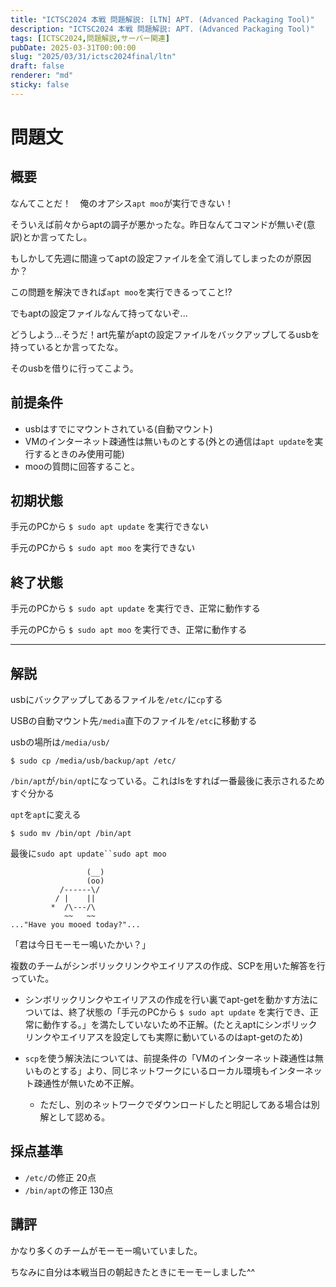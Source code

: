 ```yaml
---
title: "ICTSC2024 本戦 問題解説: [LTN] APT. (Advanced Packaging Tool)"
description: "ICTSC2024 本戦 問題解説: APT. (Advanced Packaging Tool)"
tags: [ICTSC2024,問題解説,サーバー関連]
pubDate: 2025-03-31T00:00:00
slug: "2025/03/31/ictsc2024final/ltn"
draft: false
renderer: "md"
sticky: false
---
```


# 問題文

## 概要

なんてことだ！　俺のオアシス`apt moo`が実行できない！

そういえば前々からaptの調子が悪かったな。昨日なんてコマンドが無いぞ(意訳)とか言ってたし。

もしかして先週に間違ってaptの設定ファイルを全て消してしまったのが原因か？

この問題を解決できれば`apt moo`を実行できるってこと!?

でもaptの設定ファイルなんて持ってないぞ...

どうしよう...そうだ！art先輩がaptの設定ファイルをバックアップしてるusbを持っているとか言ってたな。

そのusbを借りに行ってこよう。

## 前提条件

* usbはすでにマウントされている(自動マウント)
* VMのインターネット疎通性は無いものとする(外との通信は`apt update`を実行するときのみ使用可能)
* mooの質問に回答すること。

## 初期状態

手元のPCから `$ sudo apt update` を実行できない

手元のPCから `$ sudo apt moo` を実行できない

## 終了状態

手元のPCから `$ sudo apt update` を実行でき、正常に動作する

手元のPCから `$ sudo apt moo` を実行でき、正常に動作する

---

## 解説
usbにバックアップしてあるファイルを`/etc/`に`cp`する

USBの自動マウント先`/media`直下のファイルを`/etc`に移動する

usbの場所は`/media/usb/`

`$ sudo cp /media/usb/backup/apt /etc/`

`/bin/apt`が`/bin/ɑpt`になっている。これはlsをすれば一番最後に表示されるためすぐ分かる

`ɑpt`を`apt`に変える

`$ sudo mv /bin/ɑpt /bin/apt`

最後に`sudo apt update``sudo apt moo`

```
                 (__)
                 (oo)
           /------\/
          / |    ||
         *  /\---/\
            ~~   ~~
..."Have you mooed today?"...
```
「君は今日モーモー鳴いたかい？」



複数のチームがシンボリックリンクやエイリアスの作成、SCPを用いた解答を行っていた。
* シンボリックリンクやエイリアスの作成を行い裏でapt-getを動かす方法については、終了状態の「手元のPCから `$ sudo apt update` を実行でき、正常に動作する。」を満たしていないため不正解。(たとえaptにシンボリックリンクやエイリアスを設定しても実際に動いているのはapt-getのため)

* `scp`を使う解決法については、前提条件の「VMのインターネット疎通性は無いものとする」より、同じネットワークにいるローカル環境もインターネット疎通性が無いため不正解。
    * ただし、別のネットワークでダウンロードしたと明記してある場合は別解として認める。


## 採点基準

- `/etc/`の修正 20点
- `/bin/apt`の修正 130点

## 講評
かなり多くのチームがモーモー鳴いていました。

ちなみに自分は本戦当日の朝起きたときにモーモーしました^^

